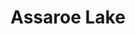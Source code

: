 ---
title: "Assaroe Lake"
address: "Ballyshannon, Co. Donegal"
tel: "+353 (0)71 985 1200"
county: "Donegal"
category: "Pike Angling"
type: "Content"
lat: "54.493980407714844"
lng: "-8.143418312072754"
---